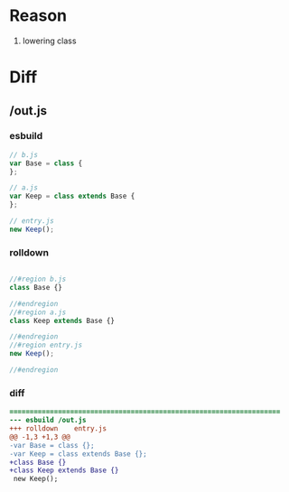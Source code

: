 # Reason
1. lowering class
# Diff
## /out.js
### esbuild
```js
// b.js
var Base = class {
};

// a.js
var Keep = class extends Base {
};

// entry.js
new Keep();
```
### rolldown
```js

//#region b.js
class Base {}

//#endregion
//#region a.js
class Keep extends Base {}

//#endregion
//#region entry.js
new Keep();

//#endregion

```
### diff
```diff
===================================================================
--- esbuild	/out.js
+++ rolldown	entry.js
@@ -1,3 +1,3 @@
-var Base = class {};
-var Keep = class extends Base {};
+class Base {}
+class Keep extends Base {}
 new Keep();

```